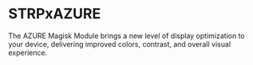 # STRPxAZURE
The AZURE Magisk Module brings a new level of display optimization to your device, delivering improved colors, contrast, and overall visual experience.
